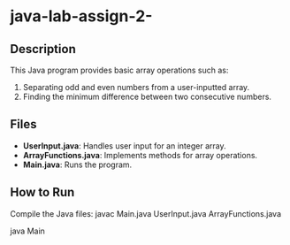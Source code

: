 # java-lab-assign-2-
## Description
This Java program provides basic array operations such as:
1. Separating odd and even numbers from a user-inputted array.
2. Finding the minimum difference between two consecutive numbers.

 ## Files
- **UserInput.java**: Handles user input for an integer array.
- **ArrayFunctions.java**: Implements methods for array operations.
- **Main.java**: Runs the program.

## How to Run
   Compile the Java files:
   javac Main.java UserInput.java ArrayFunctions.java

   java Main

